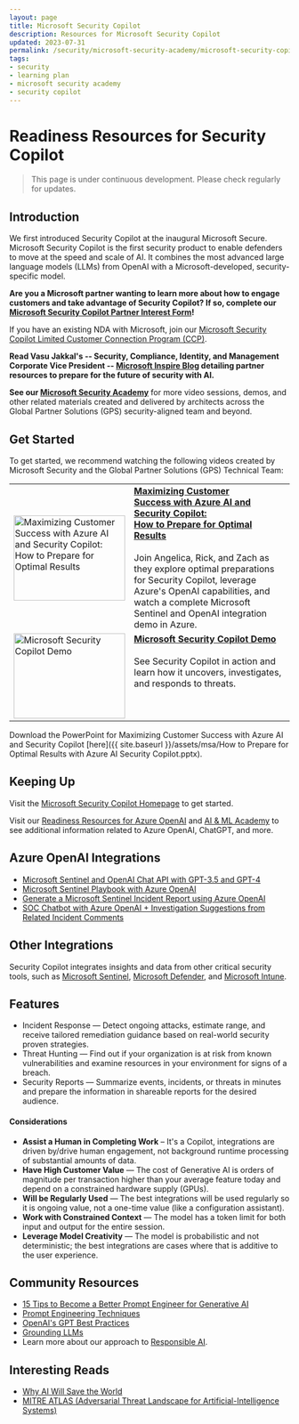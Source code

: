 ```yaml
---
layout: page
title: Microsoft Security Copilot
description: Resources for Microsoft Security Copilot
updated: 2023-07-31
permalink: /security/microsoft-security-academy/microsoft-security-copilot
tags:
- security
- learning plan
- microsoft security academy
- security copilot
---
```


# Readiness Resources for Security Copilot

> This page is under continuous development. Please check regularly for updates.

## Introduction

We first introduced Security Copilot at the inaugural Microsoft Secure. Microsoft Security Copilot is the first security product to enable defenders to move at the speed and scale of AI. It combines the most advanced large language models (LLMs) from OpenAI with a Microsoft-developed, security-specific model.

**Are you a Microsoft partner wanting to learn more about how to engage customers and take advantage of Security Copilot? If so, complete our [Microsoft Security Copilot Partner Interest Form](https://forms.microsoft.com/pages/responsepage.aspx?id=v4j5cvGGr0GRqy180BHbR7GkZxmcvGdGql1aVgLqRR1UNEk0MTVPVjg1VjhPMUJHVTZETlRXSk1RQy4u)!** 

If you have an existing NDA with Microsoft, join our [Microsoft Security Copilot Limited Customer Connection Program (CCP)](https://forms.office.com/pages/responsepage.aspx?id=v4j5cvGGr0GRqy180BHbR_XAVZ7AP_VPg7dX-69WxXdUQ1ZNUUVQOFNZOUtVSzdTNTFCMUEyQkVUQi4u).

**Read Vasu Jakkal's -- Security, Compliance, Identity, and Management Corporate Vice President -- [Microsoft Inspire Blog](https://www.microsoft.com/en-us/security/blog/2023/07/18/microsoft-inspire-partner-resources-to-prepare-for-the-future-of-security-with-ai/) detailing partner resources to prepare for the future of security with AI.**

**See our [Microsoft Security Academy](https://microsoft.github.io/PartnerResources/skilling/microsoft-security-academy)** for more video sessions, demos, and other related materials created and delivered by architects across the Global Partner Solutions (GPS) security-aligned team and beyond.

## Get Started

To get started, we recommend watching the following videos created by Microsoft Security and the Global Partner Solutions (GPS) Technical Team:

<table>
  <tr>
    <td><a href="https://youtu.be/jzgrD4nvTXE"><img src="https://github.com/ZacharyRiffle/PartnerResources/blob/main/assets/msa/Microsoft%20Security%20Copilot.png?raw=true" alt="Maximizing Customer Success with Azure AI and Security Copilot: How to Prepare for Optimal Results" width="200" height="153"></a></td>
    <td><a href="https://youtu.be/jzgrD4nvTXE"><b>Maximizing Customer Success with Azure AI and Security Copilot: How to Prepare for Optimal Results</b></a><br><br>Join Angelica, Rick, and Zach as they explore optimal preparations for Security Copilot, leverage Azure's OpenAI capabilities, and watch a complete Microsoft Sentinel and OpenAI integration demo in Azure.</td>
  </tr>
  <tr style="vertical-align:top">
   <td><a href="https://youtu.be/g1HoXNoP3V0"><img src="https://i0.wp.com/9to5mac.com/wp-content/uploads/sites/6/2023/03/microsoft-security-copilot-gpt-4.jpg?resize=1200%2C628&quality=82&strip=all&ssl=1" alt="Microsoft Security Copilot Demo" width="200" height="153"></a></td>
    <td><a href="https://youtu.be/g1HoXNoP3V0"><b>Microsoft Security Copilot Demo</b></a><br><br>See Security Copilot in action and learn how it uncovers, investigates, and responds to threats.</td>
  </tr>
</table>

Download the PowerPoint for Maximizing Customer Success with Azure AI and Security Copilot [here]({{ site.baseurl }}/assets/msa/How to Prepare for Optimal Results with Azure AI Security Copilot.pptx).

## Keeping Up

Visit the [Microsoft Security Copilot Homepage](https://www.microsoft.com/en-us/security/business/ai-machine-learning/microsoft-security-copilot) to get started.

Visit our [Readiness Resources for Azure OpenAI](https://microsoft.github.io/PartnerResources/azure/data-analytics-ai/openai) and [AI & ML Academy](https://microsoft.github.io/PartnerResources/skilling/ai-ml-academy) to see additional information related to Azure OpenAI, ChatGPT, and more.


## Azure OpenAI Integrations

* [Microsoft Sentinel and OpenAI Chat API with GPT-3.5 and GPT-4](https://myfabersecurity.com/2023/04/04/sentinel-and-openai-chat-api-with-gpt-3-5-turbo-and-gpt-4/)
* [Microsoft Sentinel Playbook with Azure OpenAI](https://myfabersecurity.com/2023/05/21/sentinel-playbook-and-azure-openai/)
* [Generate a Microsoft Sentinel Incident Report using Azure OpenAI](https://myfabersecurity.com/2023/06/03/sentinel-incident-report-using-azure-openai/)
* [SOC Chatbot with Azure OpenAI + Investigation Suggestions from Related Incident Comments](https://myfabersecurity.com/2023/06/20/investigation-suggestions-from-related-incident-comments-a-soc-chatbot-with-azure-openai/)


## Other Integrations

Security Copilot integrates insights and data from other critical security tools, such as [Microsoft Sentinel](https://www.microsoft.com/en-us/security/business/siem-and-xdr/microsoft-sentinel), [Microsoft Defender](https://www.microsoft.com/en-us/security/business/microsoft-defender), and [Microsoft Intune](https://www.microsoft.com/en-us/security/business/microsoft-Intune).


## Features

* Incident Response — Detect ongoing attacks, estimate range, and receive tailored remediation guidance based on real-world security proven strategies.
* Threat Hunting — Find out if your organization is at risk from known vulnerabilities and examine resources in your environment for signs of a breach.
* Security Reports — Summarize events, incidents, or threats in minutes and prepare the information in shareable reports for the desired audience.


#### Considerations

* **Assist a Human in Completing Work** – It's a Copilot, integrations are driven by/drive human engagement, not background runtime processing of substantial amounts of data.
* **Have High Customer Value** — The cost of Generative AI is orders of magnitude per transaction higher than your average feature today and depend on a constrained hardware supply (GPUs).
* **Will be Regularly Used** — The best integrations will be used regularly so it is ongoing value, not a one-time value (like a configuration assistant).
* **Work with Constrained Context** — The model has a token limit for both input and output for the entire session.
* **Leverage Model Creativity** — The model is probabilistic and not deterministic; the best integrations are cases where that is additive to the user experience.


## Community Resources

* [15 Tips to Become a Better Prompt Engineer for Generative AI](https://techcommunity.microsoft.com/t5/azure-ai-services-blog/15-tips-to-become-a-better-prompt-engineer-for-generative-ai/ba-p/3882935?utm_source=substack&utm_medium=email)
* [Prompt Engineering Techniques](https://learn.microsoft.com/en-us/azure/cognitive-services/openai/concepts/advanced-prompt-engineering?pivots=programming-language-chat-completions)
* [OpenAI's GPT Best Practices](https://platform.openai.com/docs/guides/gpt-best-practices)
* [Grounding LLMs](https://techcommunity.microsoft.com/t5/fasttrack-for-azure/grounding-llms/ba-p/3843857)
* Learn more about our approach to [Responsible AI](https://www.microsoft.com/en-us/ai/responsible-ai?activetab=pivot1%3aprimaryr6).


## Interesting Reads

* [Why AI Will Save the World](https://a16z.com/2023/06/06/ai-will-save-the-world/?utm_source=substack&amp;utm_medium=email)
* [MITRE ATLAS (Adversarial Threat Landscape for Artificial-Intelligence Systems)](https://atlas.mitre.org/?utm_source=substack&utm_medium=email)